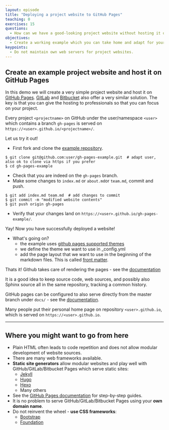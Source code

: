 ```yaml
---
layout: episode
title: "Deploying a project website to GitHub Pages"
teaching: 0
exercises: 15
questions:
  - How can we have a good-looking project website without hosting it ourselves?
objectives:
  - Create a working example which you can take home and adapt for your project.
keypoints:
  - Do not maintain own web servers for project websites.
---
```


## Create an example project website and host it on GitHub Pages

In this demo we will create a very simple project website and host it on [GitHub
Pages](https://pages.github.com/). [GitLab](https://about.gitlab.com/features/pages/) and [Bitbucket](https://confluence.atlassian.com/bitbucket/publishing-a-website-on-bitbucket-cloud-221449776.html) also offer a
very similar solution. The key is that you can give the hosting to
professionals so that you can focus on your project.

Every project `<projectname>` on GitHub under the user/namespace `<user>` which
contains a branch `gh-pages` is served on
`https://<user>.github.io/<projectname>/`.

Let us try it out!

- First fork and clone the [example repository](https://github.com/coderefinery/gh-pages-example).

```shell
$ git clone git@github.com:user/gh-pages-example.git  # adapt user, also ok to clone via https if you prefer
$ cd gh-pages-example
```

- Check that you are indeed on the `gh-pages` branch.
- Make some changes to `index.md` or `about.md`or `team.md`, commit and push.
```shell
$ git add index.md team.md  # add changes to commit
$ git commit -m "modified website contents"
$ git push origin gh-pages
```
- Verify that your changes land on `https://<user>.github.io/gh-pages-example/`.

Yay! Now you have successfully deployed a website!

- What's going on?
  - the example uses [github pages supported themes](https://pages.github.com/themes/)
  - we define the theme we want to use in _config.yml 
  - add the page layout that we want to use in the beginning of the markdown files. This is called [front matter](https://jekyllrb.com/docs/frontmatter/). 
 
Thats it! Github takes care of rendering the pages - see the [documentation](https://help.github.com/articles/adding-a-jekyll-theme-to-your-github-pages-site/)


It is a good idea to keep source code, web sources, and possibly also Sphinx
source all in the same repository, tracking a common history.

GitHub pages can be configured to also serve directly from the master branch
under `docs/` - see the [documentation](https://help.github.com/articles/configuring-a-publishing-source-for-github-pages/).

Many people put their personal home page on repository `<user>.github.io`, which is served
on `https://<user>.github.io`.

---

## Where you might want to go from here

- Plain HTML often leads to code repetition and does not allow modular development of website sources.
- There are many web frameworks available.
- **Static site generators** allow modular websites and play well with GitHub/GitLab/Bitbucket Pages which serve static sites:
  - [Jekyll](https://jekyllrb.com)
  - [Hugo](https://gohugo.io)
  - [Hexo](https://hexo.io)
  - Many others
- See the [GitHub Pages documentation](https://pages.github.com) for step-by-step guides.
- It is no problem to serve GitHub/GitLab/Bitbucket Pages using your **own domain name**.
- Do not reinvent the wheel - **use CSS frameworks**:
    - [Bootstrap](http://getbootstrap.com)
    - [Foundation](http://foundation.zurb.com)
